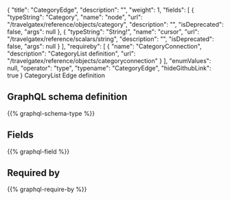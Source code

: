 {
  "title": "CategoryEdge",
  "description": "",
  "weight": 1,
  "fields": [
    {
      "typeString": "Category",
      "name": "node",
      "url": "/travelgatex/reference/objects/category",
      "description": "",
      "isDeprecated": false,
      "args": null
    },
    {
      "typeString": "String!",
      "name": "cursor",
      "url": "/travelgatex/reference/scalars/string",
      "description": "",
      "isDeprecated": false,
      "args": null
    }
  ],
  "requireby": [
    {
      "name": "CategoryConnection",
      "description": "CategoryList definition",
      "url": "/travelgatex/reference/objects/categoryconnection"
    }
  ],
  "enumValues": null,
  "operator": "type",
  "typename": "CategoryEdge",
  "hideGithubLink": true
}
CategoryList Edge definition
## GraphQL schema definition

{{% graphql-schema-type %}}

## Fields

{{% graphql-field %}}

## Required by

{{% graphql-require-by %}}
